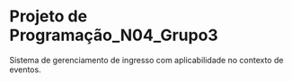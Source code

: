 # Projeto de Programação_N04_Grupo3
Sistema de gerenciamento de ingresso com aplicabilidade no contexto de eventos.
